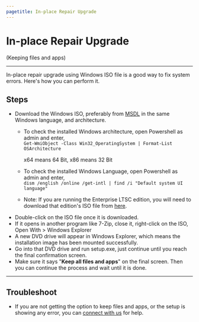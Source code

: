 ```yaml
---
pagetitle: In-place Repair Upgrade
---
```


# In-place Repair Upgrade

(Keeping files and apps)

------------------------------------------------------------------------

In-place repair upgrade using Windows ISO file is a good way to fix system errors. Here's how you can perform it.

## Steps

-   Download the Windows ISO, preferably from [MSDL](/msdl/) in the same Windows language, and architecture.
    -   To check the installed Windows architecture, open Powershell as admin and enter,\
        `Get-WmiObject -Class Win32_OperatingSystem | Format-List OSArchitecture`

        x64 means 64 Bit, x86 means 32 Bit

    -   To check the installed Windows Language, open Powershell as admin and enter,\
        `dism /english /online /get-intl | find /i "Default system UI language"`

    -   Note: If you are running the Enterprise LTSC edition, you will need to download that edition's ISO file from [here](genuine-installation-media.html).
-   Double-click on the ISO file once it is downloaded.
-   If it opens in another program like 7-Zip, close it, right-click on the ISO, Open With \> Windows Explorer
-   A new DVD drive will appear in Windows Explorer, which means the installation image has been mounted successfully.
-   Go into that DVD drive and run setup.exe, just continue until you reach the final confirmation screen.
-   Make sure it says "**Keep all files and apps**" on the final screen. Then you can continue the process and wait until it is done.

------------------------------------------------------------------------

## Troubleshoot

-   If you are not getting the option to keep files and apps, or the setup is showing any error, you can [connect with us](troubleshoot.html) for help.
